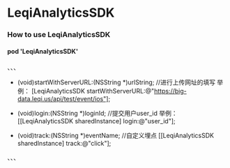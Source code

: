 # LeqiAnalyticsSDK

### How to use LeqiAnalyticsSDK
#### pod 'LeqiAnalyticsSDK'


、、、

+ (void)startWithServerURL:(NSString *)urlString;    //进行上传网址的填写
举例：
[LeqiAnalyticsSDK startWithServerURL:@"https://big-data.leqi.us/api/test/event/ios"];

- (void)login:(NSString *)loginId;      //提交用户user_id
举例：
[[LeqiAnalyticsSDK sharedInstance] login:@"user_id"];

- (void)track:(NSString *)eventName;    //自定义埋点
[[LeqiAnalyticsSDK sharedInstance] track:@"click"];

、、、
